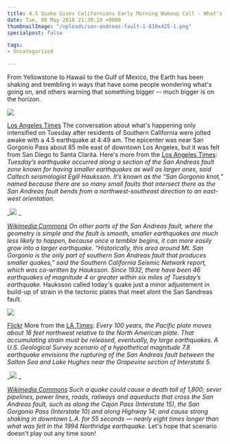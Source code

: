 ```yaml
---
title: 4.5 Quake Gives Californians Early Morning Wakeup Call - What's Next?
date: Tue, 08 May 2018 21:30:19 +0000
thumbnailImage: "/uploads/san-andreas-fault-1-810x425-1.png"
specialpost: false

tags:
- Uncategorized

---
```

From Yellowstone to Hawaii to the Gulf of Mexico, the Earth has been shaking and trembling in ways that have some people wondering what's going on, and others warning that something bigger -- much bigger is on the horizon. 

![](http://newsattorneys.staging.wpengine.com/wp-content/uploads/2018/05/cal-earthquake-1024x576.jpg) 

[Los Angeles Times](http://www.latimes.com/local/lanow/la-me-earthquake-20180508-story.html) The conversation about what's happening only intensified on Tuesday after residents of Southern California were jolted awake with a 4.5 earthquake at 4:49 am. The epicenter was near San Gorgonio Pass about 85 mile east of downtown Los Angeles, but it was felt from San Diego to Santa Clarita. Here's more from the [Los Angeles Times](http://www.latimes.com/local/lanow/la-me-earthquake-20180508-story.html): _Tuesday’s earthquake occurred along a section of the San Andreas fault zone known for having smaller earthquakes as well as larger ones, said Caltech seismologist Egill Hauksson. It’s known as the “San Gorgonio knot,” named because there are so many small faults that intersect there as the San Andreas fault bends from a northwest-southeast direction to an east-west orientation._ 

_![](http://newsattorneys.staging.wpengine.com/wp-content/uploads/2018/05/SanAndreas-fault-wiki-commons.jpg) _

[_Wikimedia Commons_](https://commons.wikimedia.org/wiki/File:Aerial-SanAndreas-CarrizoPlain.jpg) _On other parts of the San Andreas fault, where the geometry is simple and the fault is smooth, smaller earthquakes are much less likely to happen, because once a temblor begins, it can more easily grow into a larger earthquake. “Historically, this area around Mt. San Gorgonio is the only part of southern San Andreas fault that produces smaller quakes,” said the Southern California Seismic Network report, which was co-written by Hauksson. Since 1932, there have been 46 earthquakes of magnitude 4 or greater within six miles of Tuesday’s earthquake._ Hauksson called today's quake just a minor adjustement in build-up of strain in the tectonic plates that meet alont the San Sandreas fault. 

![](http://newsattorneys.staging.wpengine.com/wp-content/uploads/2018/05/SanAndreas-fault-flickr-1024x768.jpg) 

[Flickr](https://www.flickr.com/photos/kenlund/8603684714) More from the [LA Times](http://www.latimes.com/local/lanow/la-me-earthquake-20180508-story.html): _Every 100 years, the Pacific plate moves about 16 feet northwest relative to the North American plate. That accumulating strain must be released, eventually, by large earthquakes. A U.S. Geological Survey scenario of a hypothetical magnitude 7.8 earthquake envisions the rupturing of the San Andreas fault between the Salton Sea and Lake Hughes near the Grapevine section of Interstate 5._ 

_![](http://newsattorneys.staging.wpengine.com/wp-content/uploads/2018/05/Earthquake_damage_in_Jacmel_2010-01-17_3-1-1024x683.jpg) _

[_Wikimedia Commons_](https://commons.wikimedia.org/wiki/File:Earthquake_damage_in_Jacmel_2010-01-17_3.jpg) _Such a quake could cause a death toll of 1,800; sever pipelines, power lines, roads, railways and aqueducts that cross the San Andreas fault, such as along the Cajon Pass (Interstate 15), the San Gorgonio Pass (Interstate 10) and along Highway 14; and cause strong shaking in downtown L.A. for 55 seconds — nearly eight times longer than what was felt in the 1994 Northridge earthquake._ Let's hope that scenario doesn't play out any time soon!
